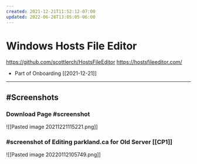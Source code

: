 ```yaml
---
created: 2021-12-21T11:52:12-07:00
updated: 2022-06-26T13:05:05-06:00
---
```

# Windows Hosts File Editor



https://github.com/scottlerch/HostsFileEditor
https://hostsfileeditor.com/


- Part of Onboarding [[2021-12-21]]




---

## #Screenshots


### Download Page #screenshot 
![[Pasted image 20211221115221.png]]

### #screenshot of Editing parkland.ca for Old Server [[CP1]]
![[Pasted image 20220112105749.png]]

